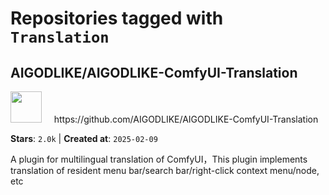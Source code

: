 # Repositories tagged with `Translation`


## AIGODLIKE/AIGODLIKE-ComfyUI-Translation


<a href='https://github.com/AIGODLIKE/AIGODLIKE-ComfyUI-Translation'>
<img src="https://avatars.githubusercontent.com/u/124877023?v=4" width="50" height="50"></a> &nbsp; &nbsp; https://github.com/AIGODLIKE/AIGODLIKE-ComfyUI-Translation

**Stars**: `2.0k` | **Created at**: `2025-02-09`


A plugin for multilingual translation of ComfyUI，This plugin implements translation of resident menu bar/search bar/right-click context menu/node, etc
